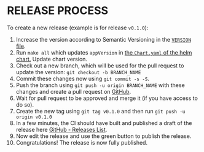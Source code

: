 # RELEASE PROCESS

To create a new release (example is for release `v0.1.0`):

1. Increase the version according to Semantic Versioning in the [`VERSION` file](VERSION).
2. Run `make all` which updates `appVersion` in [the `Chart.yaml` of the helm chart.](charts/koor-operator/Chart.yaml) Update chart version.
3. Check out a new branch, which will be used for the pull request to update the version: `git checkout -b BRANCH_NAME`
4. Commit these changes now using `git commit -s -S`.
5. Push the branch using `git push -u origin BRANCH_NAME` with these changes and create a pull request on [GitHub](https://github.com/koor-tech/koor-operator).
6. Wait for pull request to be approved and merge it (if you have access to do so).
7. Create the new tag using `git tag v0.1.0` and then run `git push -u origin v0.1.0`
8. In a few minutes, the CI should have built and published a draft of the release here [GitHub - Releases List](https://github.com/koor-tech/koor-operator/releases).
9. Now edit the release and use the green button to publish the release.
10. Congratulations! The release is now fully published.
